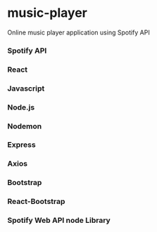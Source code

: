 # music-player
Online music player application using Spotify API

### Spotify API
### React
### Javascript
### Node.js
### Nodemon
### Express
### Axios
### Bootstrap
### React-Bootstrap
### Spotify Web API node Library
